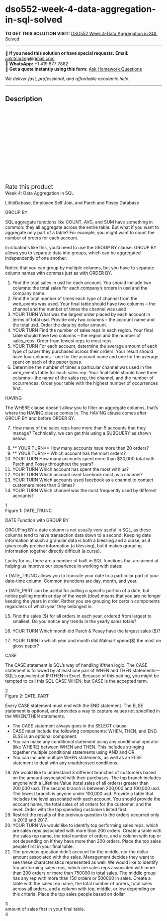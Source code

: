 # dso552-week-4-data-aggregation-in-sql-solved
**TO GET THIS SOLUTION VISIT:** [DSO552 Week 4-Data Aggregation in SQL Solved](https://www.ankitcodinghub.com/product/dso552-week-4-data-aggregation-in-sql-solved/)


---

📩 **If you need this solution or have special requests:** **Email:** ankitcoding@gmail.com  
📱 **WhatsApp:** +1 419 877 7882  
📄 **Get a quote instantly using this form:** [Ask Homework Questions](https://www.ankitcodinghub.com/services/ask-homework-questions/)

*We deliver fast, professional, and affordable academic help.*

---

<h2>Description</h2>



<div class="kk-star-ratings kksr-auto kksr-align-center kksr-valign-top" data-payload="{&quot;align&quot;:&quot;center&quot;,&quot;id&quot;:&quot;96344&quot;,&quot;slug&quot;:&quot;default&quot;,&quot;valign&quot;:&quot;top&quot;,&quot;ignore&quot;:&quot;&quot;,&quot;reference&quot;:&quot;auto&quot;,&quot;class&quot;:&quot;&quot;,&quot;count&quot;:&quot;0&quot;,&quot;legendonly&quot;:&quot;&quot;,&quot;readonly&quot;:&quot;&quot;,&quot;score&quot;:&quot;0&quot;,&quot;starsonly&quot;:&quot;&quot;,&quot;best&quot;:&quot;5&quot;,&quot;gap&quot;:&quot;4&quot;,&quot;greet&quot;:&quot;Rate this product&quot;,&quot;legend&quot;:&quot;0\/5 - (0 votes)&quot;,&quot;size&quot;:&quot;24&quot;,&quot;title&quot;:&quot;DSO552 Week 4-Data Aggregation in SQL Solved&quot;,&quot;width&quot;:&quot;0&quot;,&quot;_legend&quot;:&quot;{score}\/{best} - ({count} {votes})&quot;,&quot;font_factor&quot;:&quot;1.25&quot;}">

<div class="kksr-stars">

<div class="kksr-stars-inactive">
            <div class="kksr-star" data-star="1" style="padding-right: 4px">


<div class="kksr-icon" style="width: 24px; height: 24px;"></div>
        </div>
            <div class="kksr-star" data-star="2" style="padding-right: 4px">


<div class="kksr-icon" style="width: 24px; height: 24px;"></div>
        </div>
            <div class="kksr-star" data-star="3" style="padding-right: 4px">


<div class="kksr-icon" style="width: 24px; height: 24px;"></div>
        </div>
            <div class="kksr-star" data-star="4" style="padding-right: 4px">


<div class="kksr-icon" style="width: 24px; height: 24px;"></div>
        </div>
            <div class="kksr-star" data-star="5" style="padding-right: 4px">


<div class="kksr-icon" style="width: 24px; height: 24px;"></div>
        </div>
    </div>

<div class="kksr-stars-active" style="width: 0px;">
            <div class="kksr-star" style="padding-right: 4px">


<div class="kksr-icon" style="width: 24px; height: 24px;"></div>
        </div>
            <div class="kksr-star" style="padding-right: 4px">


<div class="kksr-icon" style="width: 24px; height: 24px;"></div>
        </div>
            <div class="kksr-star" style="padding-right: 4px">


<div class="kksr-icon" style="width: 24px; height: 24px;"></div>
        </div>
            <div class="kksr-star" style="padding-right: 4px">


<div class="kksr-icon" style="width: 24px; height: 24px;"></div>
        </div>
            <div class="kksr-star" style="padding-right: 4px">


<div class="kksr-icon" style="width: 24px; height: 24px;"></div>
        </div>
    </div>
</div>


<div class="kksr-legend" style="font-size: 19.2px;">
            <span class="kksr-muted">Rate this product</span>
    </div>
    </div>
<div class="page" title="Page 1">
<div class="layoutArea">
<div class="column">
Week 4: Data Aggregation in SQL

LittleDabase, Employee Self Join, and Parch and Posey Database

GROUP BY

SQL aggregate functions like COUNT, AVG, and SUM have something in common: they all aggregate across the entire table. But what if you want to aggregate only part of a table? For example, you might want to count the number of orders for each account.

In situations like this, you’d need to use the GROUP BY clause. GROUP BY allows you to separate data into groups, which can be aggregated independently of one another.

Notice that you can group by multiple columns, but you have to separate column names with commas just as with ORDER BY.

<ol>
<li>Find the total sales in usd for each account. You should include two columns: the total sales for each company’s orders in usd and the company name.</li>
<li>Find the total number of times each type of channel from the web_events was used. Your final table should have two columns – the channel and the number of times the channel was used.</li>
<li>YOUR TURN What was the largest order placed by each account in terms of total usd. Provide only two columns – the account name and the total usd. Order the data by dollar amount.</li>
<li>YOUR TURN Find the number of sales reps in each region. Your final table should have two columns – the region and the number of sales_reps. Order from fewest reps to most reps.</li>
<li>YOUR TURN For each account, determine the average amount of each type of paper they purchased across their orders. Your result should have four columns – one for the account name and one for the average spent on each of the paper types.</li>
<li>Determine the number of times a particular channel was used in the web_events table for each sales rep. Your final table should have three columns – the name of the sales rep, the channel, and the number of occurrences. Order your table with the highest number of occurrences first.</li>
</ol>
HAVING

The WHERE clause doesn’t allow you to filter on aggregate columns, that’s where the HAVING clause comes in. The HAVING clause comes after GROUP BY and before ORDER BY.

7. How many of the sales reps have more than 5 accounts that they manage? Technically, we can get this using a SUBQUERY as shown below:

<ol start="8">
<li>** YOUR TURN** How many accounts have more than 20 orders?</li>
<li>** YOUR TURN** Which account has the most orders?</li>
<li>YOUR TURN How many accounts spent more than $30,000 total with Parch and Posey throughout the years?</li>
<li>YOUR TURN Which account has spent the most with us?</li>
<li>YOUR TURN Which account used facebook most as a channel?</li>
<li>YOUR TURN Which accounts used facebook as a channel to contact customers more than 6 times?</li>
<li>YOUR TURN Which channel was the most frequently used by different accounts?</li>
</ol>
</div>
</div>
<div class="layoutArea">
<div class="column">
1

</div>
</div>
</div>
<div class="page" title="Page 2">
<div class="layoutArea">
<div class="column">
Figure 1: DATE_TRUNC

DATE Function with GROUP BY

GROUPing BY a date column is not usually very useful in SQL, as these columns tend to have transaction data down to a second. Keeping date information at such a granular data is both a blessing and a curse, as it gives really precise information (a blessing), but it makes grouping information together directly difficult (a curse).

Lucky for us, there are a number of built in SQL functions that are aimed at helping us improve our experience in working with dates:

• DATE_TRUNC allows you to truncate your date to a particular part of your date-time column. Common trunctions are day, month, and year.

• DATE_PART can be useful for pulling a specific portion of a date, but notice pulling month or day of the week (dow) means that you are no longer keeping the years in order. Rather you are grouping for certain components regardless of which year they belonged in.

15. Find the sales ($) for all orders in each year, ordered from largest to smallest. Do you notice any trends in the yearly sales totals?

16. YOUR TURN Which month did Parch &amp; Posey have the largest sales ($)?

17. YOUR TURN In which year and month did Walmart spend($) the most on gloss paper?

CASE

The CASE statement is SQL’s way of handling if/then logic. The CASE statement is followed by at least one pair of WHEN and THEN statements—SQL’s equivalent of IF/THEN in Excel. Because of this pairing, you might be tempted to call this SQL CASE WHEN, but CASE is the accepted term.

</div>
</div>
<div class="layoutArea">
<div class="column">
2

</div>
</div>
</div>
<div class="page" title="Page 3">
<div class="layoutArea">
<div class="column">
Figure 2: DATE_PART

Every CASE statement must end with the END statement. The ELSE statement is optional, and provides a way to capture values not specified in the WHEN/THEN statements.

<ul>
<li>The CASE statement always goes in the SELECT clause</li>
<li>CASE must include the following components: WHEN, THEN, and END. ELSE is an optional
component.
</li>
<li>You can make any conditional statement using any conditional operator (like WHERE) between WHEN
and THEN. This includes stringing together multiple conditional statements using AND and OR.
</li>
<li>You can include multiple WHEN statements, as well as an ELSE statement to deal with any unaddressed
conditions.
</li>
</ul>
<ol start="18">
<li>We would like to understand 3 different branches of customers based on the amount associated with their purchases. The top branch includes anyone with a Lifetime Value (total sales of all orders) greater than 200,000 usd. The second branch is between 200,000 and 100,000 usd. The lowest branch is anyone under 100,000 usd. Provide a table that includes the level associated with each account. You should provide the account name, the total sales of all orders for the customer, and the level. Order with the top spending customers listed first.</li>
<li>Restrict the results of the preivous question to the orders occurred only in 2016 and 2017.</li>
<li>YOUR TURN We would like to identify top performing sales reps, which are sales reps associated with more than 200 orders. Create a table with the sales rep name, the total number of orders, and a column with top or not depending on if they have more than 200 orders. Place the top sales people first in your final table.</li>
<li>The previous question didn’t account for the middle, nor the dollar amount associated with the sales. Management decides they want to see these characteristics represented as well. We would like to identify top performing sales reps, which are sales reps associated with more than 200 orders or more than 750000 in total sales. The middle group has any rep with more than 150 orders or 500000 in sales. Create a table with the sales rep name, the total number of orders, total sales across all orders, and a column with top, middle, or low depending on this criteria. Place the top sales people based on dollar</li>
</ol>
</div>
</div>
<div class="layoutArea">
<div class="column">
3

</div>
</div>
</div>
<div class="page" title="Page 4">
<div class="layoutArea">
<div class="column">
amount of sales first in your final table.

</div>
</div>
<div class="layoutArea">
<div class="column">
4

</div>
</div>
</div>
